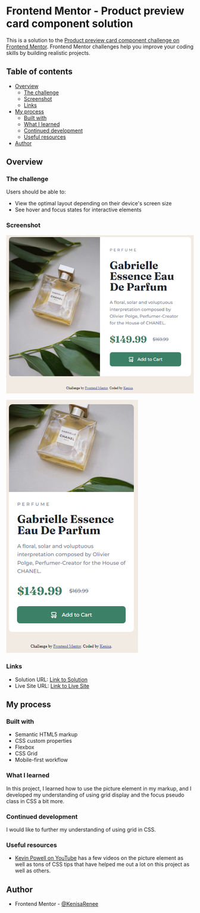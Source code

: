 # Frontend Mentor - Product preview card component solution

This is a solution to the [Product preview card component challenge on Frontend Mentor](https://www.frontendmentor.io/challenges/product-preview-card-component-GO7UmttRfa). Frontend Mentor challenges help you improve your coding skills by building realistic projects. 

## Table of contents

- [Overview](#overview)
  - [The challenge](#the-challenge)
  - [Screenshot](#screenshot)
  - [Links](#links)
- [My process](#my-process)
  - [Built with](#built-with)
  - [What I learned](#what-i-learned)
  - [Continued development](#continued-development)
  - [Useful resources](#useful-resources)
- [Author](#author)

## Overview

### The challenge

Users should be able to:

- View the optimal layout depending on their device's screen size
- See hover and focus states for interactive elements

### Screenshot

![Desktop](./images/screenshot_desktop.PNG)

![Mobile](./images/screenshot_mobile.PNG)

### Links

- Solution URL: [Link to Solution](https://github.com/KenisaRenee/Product-Preview)
- Live Site URL: [Link to Live Site](https://product-preview-nine.vercel.app/)

## My process

### Built with

- Semantic HTML5 markup
- CSS custom properties
- Flexbox
- CSS Grid
- Mobile-first workflow

### What I learned

In this project, I learned how to use the picture element in my markup, and I developed my understanding of using grid display and the focus pseudo class in CSS a bit more. 

### Continued development

I would like to further my understanding of using grid in CSS.

### Useful resources

- [Kevin Powell on YouTube](https://www.youtube.com/kepowob) has a few videos on the picture element as well as tons of CSS tips that have helped me out a lot on this project as well as others.

## Author

- Frontend Mentor - [@KenisaRenee](https://www.frontendmentor.io/profile/kenisarenee)
